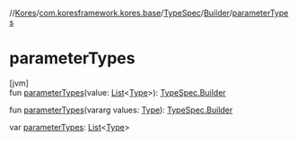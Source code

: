 //[Kores](../../../../index.md)/[com.koresframework.kores.base](../../index.md)/[TypeSpec](../index.md)/[Builder](index.md)/[parameterTypes](parameter-types.md)

# parameterTypes

[jvm]\
fun [parameterTypes](parameter-types.md)(value: [List](https://kotlinlang.org/api/latest/jvm/stdlib/kotlin.collections/-list/index.html)<[Type](https://docs.oracle.com/javase/8/docs/api/java/lang/reflect/Type.html)>): [TypeSpec.Builder](index.md)

fun [parameterTypes](parameter-types.md)(vararg values: [Type](https://docs.oracle.com/javase/8/docs/api/java/lang/reflect/Type.html)): [TypeSpec.Builder](index.md)

var [parameterTypes](parameter-types.md): [List](https://kotlinlang.org/api/latest/jvm/stdlib/kotlin.collections/-list/index.html)<[Type](https://docs.oracle.com/javase/8/docs/api/java/lang/reflect/Type.html)>
